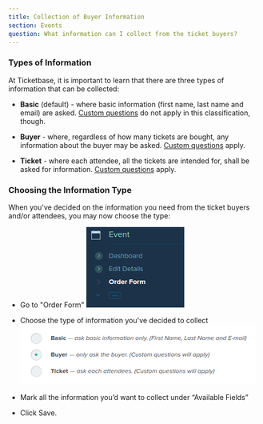 ```yaml
---
title: Collection of Buyer Information
section: Events
question: What information can I collect from the ticket buyers?
---
```


### Types of Information

At Ticketbase, it is important to learn that there are three types of information that can be collected:

   * __Basic__ (default) - where basic information (first name, last name and email) are asked. [Custom questions] do not apply in this classification, though.

   * __Buyer__ - where, regardless of how many tickets are bought, any information about the buyer may be asked. [Custom questions] apply.

   * __Ticket__ - where each attendee, all the tickets are intended for, shall be asked for information. [Custom questions] apply.

### Choosing the Information Type

When you've decided on the information you need from the ticket buyers and/or attendees, you may now choose the type:

   * Go to "Order Form"
     ![](images/menu-order-form.png)

   * Choose the type of information you've decided to collect
     ![](images/ticket-option-buyer.png)

   * Mark all the information you’d want to collect under “Available Fields”

   * Click Save.

[Custom questions]:creation-of-custom-questions.html
